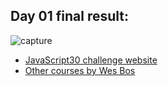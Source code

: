 <h2>Day 01 final result:</h2>
    
![capture](https://user-images.githubusercontent.com/31028022/61488457-f322e780-a9b0-11e9-9aab-d1f4ceb98b00.png)

- [JavaScript30 challenge website](https://javascript30.com/)
- [Other courses by Wes Bos](https://wesbos.com/courses/)

